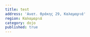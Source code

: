 ```yaml
---
title: test
address: 'Ανατ. Θράκης 29, Καλαμαριά'
region: Καλαμαριά
category: dojo
published: true
---
```

